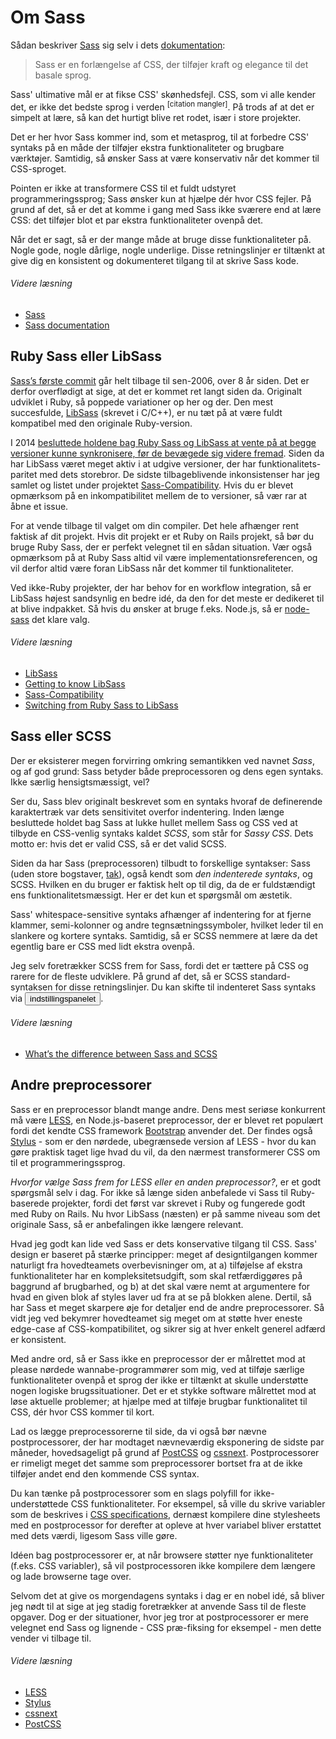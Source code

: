 
# Om Sass

Sådan beskriver [Sass](https://sass-lang.com) sig selv i dets [dokumentation](https://sass-lang.com/documentation/file.SASS_REFERENCE.html):

> Sass er en forlængelse af CSS, der tilføjer kraft og elegance til det basale sprog.

Sass' ultimative mål er at fikse CSS' skønhedsfejl. CSS, som vi alle kender det, er ikke det bedste sprog i verden <sup>[citation mangler]</sup>. På trods af at det er simpelt at lære, så kan det hurtigt blive ret rodet, især i store projekter.

Det er her hvor Sass kommer ind, som et metasprog, til at forbedre CSS' syntaks på en måde der tilføjer ekstra funktionaliteter og brugbare værktøjer. Samtidig, så ønsker Sass at være konservativ når det kommer til CSS-sproget.

Pointen er ikke at transformere CSS til et fuldt udstyret programmeringssprog; Sass ønsker kun at hjælpe dér hvor CSS fejler. På grund af det, så er det at komme i gang med Sass ikke sværere end at lære CSS: det tilføjer blot et par ekstra funktionaliteter ovenpå det.

Når det er sagt, så er der mange måde at bruge disse funktionaliteter på. Nogle gode, nogle dårlige, nogle underlige. Disse retningslinjer er tiltænkt at give dig en konsistent og dokumenteret tilgang til at skrive Sass kode.

###### Videre læsning

* [Sass](https://sass-lang.com)
* [Sass documentation](https://sass-lang.com/documentation/file.SASS_REFERENCE.html)

## Ruby Sass eller LibSass

[Sass’s første commit](https://github.com/hcatlin/sass/commit/fa5048ba405619273e474a50400c7243fbff54fe) går helt tilbage til sen-2006, over 8 år siden. Det er derfor overflødigt at sige, at det er kommet ret langt siden da. Originalt udviklet i Ruby, så poppede variationer op her og der. Den mest succesfulde, [LibSass](https://github.com/sass/libsass) (skrevet i C/C++), er nu tæt på at være fuldt kompatibel med den originale Ruby-version.

I 2014 [besluttede holdene bag Ruby Sass og LibSass at vente på at begge versioner kunne synkronisere, før de bevægede sig videre fremad](https://github.com/sass/libsass/wiki/The-LibSass-Compatibility-Plan). Siden da har LibSass været meget aktiv i at udgive versioner, der har funktionalitets-paritet med dets storebror. De sidste tilbageblivende inkonsistenser har jeg samlet og listet under projektet [Sass-Compatibility](https://hugogiraudel.github.io/sass-compatibility/). Hvis du er blevet opmærksom på en inkompatibilitet mellem de to versioner, så vær rar at åbne et issue.

For at vende tilbage til valget om din compiler. Det hele afhænger rent faktisk af dit projekt. Hvis dit projekt er et Ruby on Rails projekt, så bør du bruge Ruby Sass, der er perfekt velegnet til en sådan situation. Vær også opmærksom på at Ruby Sass altid vil være implementationsreferencen, og vil derfor altid være foran LibSass når det kommer til funktionaliteter.

Ved ikke-Ruby projekter, der har behov for en workflow integration, så er LibSass højest sandsynlig en bedre idé, da den for det meste er dedikeret til at blive indpakket. Så hvis du ønsker at bruge f.eks. Node.js, så er [node-sass](https://github.com/sass/node-sass) det klare valg.

###### Videre læsning

* [LibSass](https://github.com/sass/libsass)
* [Getting to know LibSass](https://webdesign.tutsplus.com/articles/getting-to-know-libsass--cms-23114)
* [Sass-Compatibility](https://hugogiraudel.github.io/sass-compatibility/)
* [Switching from Ruby Sass to LibSass](https://www.sitepoint.com/switching-ruby-sass-libsass/)

## Sass eller SCSS

Der er eksisterer megen forvirring omkring semantikken ved navnet *Sass*, og af god grund: Sass betyder både preprocessoren og dens egen syntaks. Ikke særlig hensigtsmæssigt, vel?

Ser du, Sass blev originalt beskrevet som en syntaks hvoraf de definerende karaktertræk var dets sensitivitet overfor indentering. Inden længe besluttede holdet bag Sass at lukke hullet mellem Sass og CSS ved at tilbyde en CSS-venlig syntaks kaldet *SCSS*, som står for *Sassy CSS*. Dets motto er: hvis det er valid CSS, så er det valid SCSS.

Siden da har Sass (preprocessoren) tilbudt to forskellige syntakser: Sass (uden store bogstaver, [tak](http://sassnotsass.com)), også kendt som *den indenterede syntaks*, og SCSS. Hvilken en du bruger er faktisk helt op til dig, da de er fuldstændigt ens funktionalitetsmæssigt. Her er det kun et spørgsmål om æstetik.

Sass' whitespace-sensitive syntaks afhænger af indentering for at fjerne klammer, semi-kolonner og andre tegnsætningssymboler, hvilket leder til en slankere og kortere syntaks. Samtidig, så er SCSS nemmere at lære da det egentlig bare er CSS med lidt ekstra ovenpå.

Jeg selv foretrækker SCSS frem for Sass, fordi det er tættere på CSS og rarere for de fleste udviklere. På grund af det, så er SCSS standard-syntaksen for disse retningslinjer. Du kan skifte til indenteret Sass syntaks via <button type="button" data-a11y-dialog-show="options-panel" class="link-like">indstillingspanelet</button>.

###### Videre læsning

* [What’s the difference between Sass and SCSS](https://www.sitepoint.com/whats-difference-sass-scss/)

## Andre preprocessorer

Sass er en preprocessor blandt mange andre. Dens mest seriøse konkurrent må være [LESS](http://lesscss.org/), en Node.js-baseret preprocessor, der er blevet ret populært fordi det kendte CSS framework [Bootstrap](https://getbootstrap.com/) anvender det. Der findes også [Stylus](https://stylus-lang.com/) - som er den nørdede, ubegrænsede version af LESS - hvor du kan gøre praktisk taget lige hvad du vil, da den nærmest transformerer CSS om til et programmeringssprog.

*Hvorfor vælge Sass frem for LESS eller en anden preprocessor?*, er et godt spørgsmål selv i dag. For ikke så længe siden anbefalede vi Sass til Ruby-baserede projekter, fordi det først var skrevet i Ruby og fungerede godt med Ruby on Rails. Nu hvor LibSass (næsten) er på samme niveau som det originale Sass, så er anbefalingen ikke længere relevant.

Hvad jeg godt kan lide ved Sass er dets konservative tilgang til CSS. Sass' design er baseret på stærke principper: meget af designtilgangen kommer naturligt fra hovedteamets overbevisninger om, at a) tilføjelse af ekstra funktionaliteter har en kompleksitetsudgift, som skal retfærdiggøres på baggrund af brugbarhed, og b) at det skal være nemt at argumentere for hvad en given blok af styles laver ud fra at se på blokken alene. Dertil, så har Sass et meget skarpere øje for detaljer end de andre preprocessorer. Så vidt jeg ved bekymrer hovedteamet sig meget om at støtte hver eneste edge-case af CSS-kompatibilitet, og sikrer sig at hver enkelt generel adfærd er konsistent.

Med andre ord, så er Sass ikke en preprocessor der er målrettet mod at please nørdede wannabe-programmører som mig, ved at tilføje særlige funktionaliteter ovenpå et sprog der ikke er tiltænkt at skulle understøtte nogen logiske brugssituationer. Det er et stykke software målrettet mod at løse aktuelle problemer; at hjælpe med at tilføje brugbar funktionalitet til CSS, dér hvor CSS kommer til kort.

Lad os lægge preprocessorerne til side, da vi også bør nævne postprocessorer, der har modtaget nævneværdig eksponering de sidste par måneder, hovedsageligt på grund af [PostCSS](https://github.com/postcss/postcss) og [cssnext](https://cssnext.github.io/). Postprocessorer er rimeligt meget det samme som preprocessorer bortset fra at de ikke tilføjer andet end den kommende CSS syntax.

Du kan tænke på postprocessorer som en slags polyfill for ikke-understøttede CSS funktionaliteter. For eksempel, så ville du skrive variabler som de beskrives i [CSS specifications](https://drafts.csswg.org/css-variables/), dernæst kompilere dine stylesheets med en postprocessor for derefter at opleve at hver variabel bliver erstattet med dets værdi, ligesom Sass ville gøre.

Idéen bag postprocessorer er, at når browsere støtter nye funktionaliteter (f.eks. CSS variabler), så vil postprocessoren ikke kompilere dem længere og lade browserne tage over.

Selvom det at give os morgendagens syntaks i dag er en nobel idé, så bliver jeg nødt til at sige at jeg stadig foretrækker at anvende Sass til de fleste opgaver. Dog er der situationer, hvor jeg tror at postprocessorer er mere velegnet end Sass og lignende - CSS præ-fiksing for eksempel - men dette vender vi tilbage til.

###### Videre læsning

* [LESS](http://lesscss.org/)
* [Stylus](https://stylus-lang.com/)
* [cssnext](https://cssnext.github.io/)
* [PostCSS](https://github.com/postcss/postcss)

